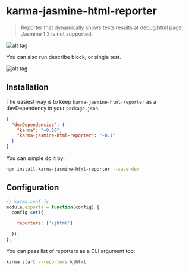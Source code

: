 # karma-jasmine-html-reporter

> Reporter that dynamically shows tests results at debug.html page.
> Jasmine 1.3 is not supported.

![alt tag](https://raw.github.com/taras42/karma-jasmine-html-reporter/master/screenshots/reporter_1.png)

You can also run describe block, or single test.

![alt tag](https://raw.github.com/taras42/karma-jasmine-html-reporter/master/screenshots/reporter_2.png)

## Installation

The easiest way is to keep `karma-jasmine-html-reporter` as a devDependency in your `package.json`.
```json
{
  "devDependencies": {
    "karma": "~0.10",
    "karma-jasmine-html-reporter": "~0.1"
  }
}
```

You can simple do it by:
```bash
npm install karma-jasmine-html-reporter --save-dev
```

## Configuration
```js
// karma.conf.js
module.exports = function(config) {
  config.set({

    reporters: ['kjhtml']

  });
};
```

You can pass list of reporters as a CLI argument too:
```bash
karma start --reporters kjhtml
```